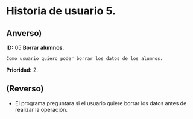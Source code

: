 # Historia de usuario 5.

## **Anverso)**

**ID:** 05 **Borrar alumnos.**

`Como usuario quiero poder borrar los datos de los alumnos.`

**Prioridad:** 2.

## **(Reverso)**
	
- El programa preguntara si el usuario quiere borrar los datos antes de realizar la operación.